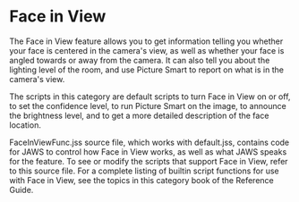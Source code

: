 # Face in View

The Face in View feature allows you to get information telling you
whether your face is centered in the camera\'s view, as well as whether
your face is angled towards or away from the camera. It can also tell
you about the lighting level of the room, and use Picture Smart to
report on what is in the camera\'s view.

The scripts in this category are default scripts to turn Face in View on
or off, to set the confidence level, to run Picture Smart on the image,
to announce the brightness level, and to get a more detailed description
of the face location.

FaceInViewFunc.jss source file, which works with default.jss, contains
code for JAWS to control how Face in View works, as well as what JAWS
speaks for the feature. To see or modify the scripts that support Face
in View, refer to this source file. For a complete listing of builtin
script functions for use with Face in View, see the topics in this
category book of the Reference Guide.
